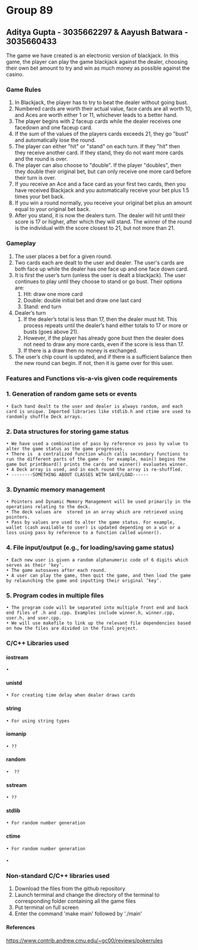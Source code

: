 # Group 89
## Aditya Gupta - 3035662297 & Aayush Batwara - 3035660433

The game we have created is an electronic version of blackjack. In this game, the player can play the game blackjack against the dealer, choosing their own bet amount to try and win as much money as possible against the casino. 

### Game Rules
1. In Blackjack, the player has to try to beat the dealer without going bust.
2. Numbered cards are worth their actual value, face cards are all worth 10, and Aces are worth either 1 or 11, whichever leads to a better hand.
3. The player begins with 2 faceup cards while the dealer receives one facedown and one faceup card.
4. If the sum of the values of the players cards exceeds 21, they go "bust" and automatically lose the round.
5. The player can either "hit" or "stand" on each turn. If they "hit" then they receive another card. If they stand, they do not want more cards and the round is over.
6. The player can also choose to "double". If the player "doubles", then they double their original bet, but can only receive one more card before their turn is over.
7. If you receive an Ace and a face card as your first two cards, then you have received Blackjack and you automatically receive your bet plus 1.5 times your bet back.
8. If you win a round normally, you receive your original bet plus an amount equal to your original bet back.
9. After you stand, it is now the dealers turn. The dealer will hit until their score is 17 or higher, after which they will stand. The winner of the round is the individual with the score closest to 21, but not more than 21. 

### Gameplay
1. The user places a bet for a given round.
2. Two cards each are dealt to the user and dealer. The user's cards are both face up while the dealer has one face up and one face down card.
3. It is first the user’s turn (unless the user is dealt a blackjack). The user continues to play until they choose to stand or go bust. Their options are:
    1. Hit: draw one more card
    2. Double: double initial bet and draw one last card
    3. Stand: end turn
4. Dealer’s turn
    1. If the dealer’s total is less than 17, then the dealer must hit. This process repeats until the dealer’s hand either totals to 17 or more or busts (goes above 21).
    2. However, if the player has already gone bust then the dealer does not need to draw any more cards, even if the score is less than 17.
    3. If there is a draw then no money is exchanged.
5. The user’s chip count is updated, and if there is a sufficient balance then the new round can begin. If not, then it is game over for this user.

### Features and Functions vis-a-vis given code requirements

### 1. Generation of random game sets or events
    • Each hand dealt to the user and dealer is always random, and each card is unique. Imported libraries like stdlib.h and ctime are used to randomly shuffle Deck arrays.
### 2. Data structures for storing game status
    • We have used a combination of pass by reference vs pass by value to alter the game status as the game progresses.
    • There is  a centralized function which calls secondary functions to run the different parts of the game - for example, main() begins the game but printBoard() prints the cards and winner() evaluates winner.
    • A Deck array is used, and in each round the array is re-shuffled. 
    • --------SOMETHING ABOUT CLASSES WITH SAVE/LOAD------
### 3. Dynamic memory management
    • Pointers and Dynamic Memory Management will be used primarily in the operations relating to the deck.
    • The deck values are  stored in an array which are retrieved using pointers.
    • Pass by values are used to alter the game status. For example, wallet (cash available to user) is updated depending on a win or a loss using pass by reference to a function called winner().
### 4. File input/output (e.g., for loading/saving game status)
    • Each new user is given a random alphanumeric code of 6 digits which serves as their ‘key’.
    • The game autosaves after each round.
    • A user can play the game, then quit the game, and then load the game by relaunching the game and inputting their original ‘key’.
### 5. Program codes in multiple files
    • The program code will be separated into multiple front end and back end files of .h and .cpp. Examples include winner.h, winner.cpp, user.h, and user.cpp.
    • We will use makefile to link up the relevant file dependencies based on how the files are divided in the final project.

### C/C++ Libraries used
#### iostream
    • 
#### unistd
    • For creating time delay when dealer draws cards
#### string
    • For using string types
#### iomanip
    • ??
#### random
    •  ??
#### sstream
    • ??
#### stdlib
    • For random number generation
#### ctime
    • For random number generation
#### 
    •  
    
 
### Non-standard C/C++ libraries used
1. Download the files from the github repository
2. Launch terminal and change the directory of the terminal to corresponding folder containing all the game files
3. Put terminal on full screen
4. Enter the command 'make main' followed by './main' 

#### References
https://www.contrib.andrew.cmu.edu/~gc00/reviews/pokerrules
